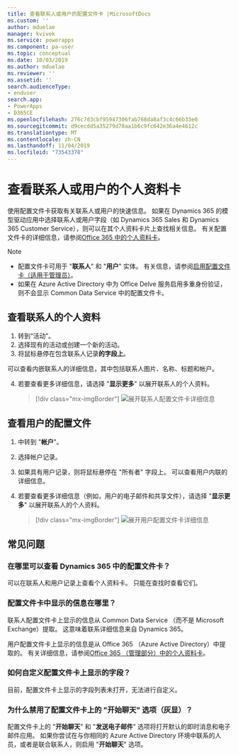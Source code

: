 ```yaml
---
title: 查看联系人或用户的配置文件卡 |MicrosoftDocs
ms.custom: ''
author: mduelae
manager: kvivek
ms.service: powerapps
ms.component: pa-user
ms.topic: conceptual
ms.date: 10/03/2019
ms.author: mduelae
ms.reviewer: ''
ms.assetid: ''
search.audienceType:
- enduser
search.app:
- PowerApps
- D365CE
ms.openlocfilehash: 276c7d3cbf95947306fab768da8af3c4c66b33e0
ms.sourcegitcommit: d9cecdd5a35279d78aa1b6c9fc642e36a4e4612c
ms.translationtype: MT
ms.contentlocale: zh-CN
ms.lasthandoff: 11/04/2019
ms.locfileid: "73543378"
---
```

# <a name="view-the-profile-card-for-a-contact-or-user"></a>查看联系人或用户的个人资料卡

使用配置文件卡获取有关联系人或用户的快速信息。 如果在 Dynamics 365 的模型驱动应用中选择联系人或用户字段（如 Dynamics 365 Sales 和 Dynamics 365 Customer Service），则可以在其个人资料卡片上查找相关信息。 有关配置文件卡的详细信息，请参阅[Office 365 中的个人资料卡](https://support.office.com/article/Profile-cards-in-Office-365-e80f931f-5fc4-4a59-ba6e-c1e35a85b501)。

> [!NOTE]
>  - 配置文件卡可用于 "**联系人**" 和 "**用户**" 实体。 有关信息，请参阅[启用配置文件卡（适用于管理员）](https://docs.microsoft.com/dynamics365/customer-engagement/admin/enable-profile-card)。
>  - 如果在 Azure Active Directory 中为 Office Delve 服务启用多重身份验证，则不会显示 Common Data Service 中的配置文件卡。

## <a name="view-a-contacts-profile"></a>查看联系人的个人资料

1.  转到“活动”。
2.  选择现有的活动或创建一个新的活动。
3.  将鼠标悬停在包含联系人记录**的字段上**。 

可以查看内嵌联系人的详细信息，其中包括联系人图片、名称、标题和帐户。

4. 若要查看更多详细信息，请选择 "**显示更多**" 以展开联系人的个人资料。
 
    > [!div class="mx-imgBorder"] 
    > ![展开联系人配置文件卡详细信息](media/profile1.png "展开联系人配置文件卡详细信息")
   
 ## <a name="view-a-users-profile"></a>查看用户的配置文件
 
1.  中转到 "**帐户**"。
2.  选择帐户记录。
3.  如果具有用户记录，则将鼠标悬停在 "所有者" 字段上。 可以查看用户内联的详细信息。
4.  若要查看更多详细信息（例如，用户的电子邮件和共享文件），请选择 "**显示更多**" 以展开联系人的个人资料。
 
    > [!div class="mx-imgBorder"] 
    > ![展开用户配置文件卡详细信息](media/profile2.png "展开用户配置文件卡详细信息")


 ## <a name="faqs"></a>常见问题
 
### <a name="where-can-i-see-profile-cards-in-dynamics-365"></a>在哪里可以查看 Dynamics 365 中的配置文件卡？
可以在联系人和用户记录上查看个人资料卡。 只能在查找时查看它们。

### <a name="where-is-information-shown-in-the-profile-card-coming-from"></a>配置文件卡中显示的信息在哪里？
联系人配置文件卡上显示的信息从 Common Data Service （而不是 Microsoft Exchange）提取。 这意味着联系详细信息来自 Dynamics 365。

用户配置文件卡上显示的信息是从 Office 365 （Azure Active Directory）中提取的。 有关详细信息，请参阅[Office 365 （管理部分）中的个人资料卡](https://support.office.com/article/Profile-cards-in-Office-365-e80f931f-5fc4-4a59-ba6e-c1e35a85b501)。

### <a name="how-can-i-customize-the-fields-shown-on-the-profile-card"></a>如何自定义配置文件卡上显示的字段？
目前，配置文件卡上显示的字段列表未打开，无法进行自定义。

### <a name="why-is-the-start-chat-option-on-the-profile-card-disabled-greyed-out"></a>为什么禁用了配置文件卡上的 "**开始聊天**" 选项（灰显）？
配置文件卡上的 "**开始聊天**" 和 "**发送电子邮件**" 选项将打开默认的即时消息和电子邮件应用。 如果你尝试在与你相同的 Azure Active Directory 环境中联系的人员，或者是联合联系人，则启用 "**开始聊天**" 选项。


  
